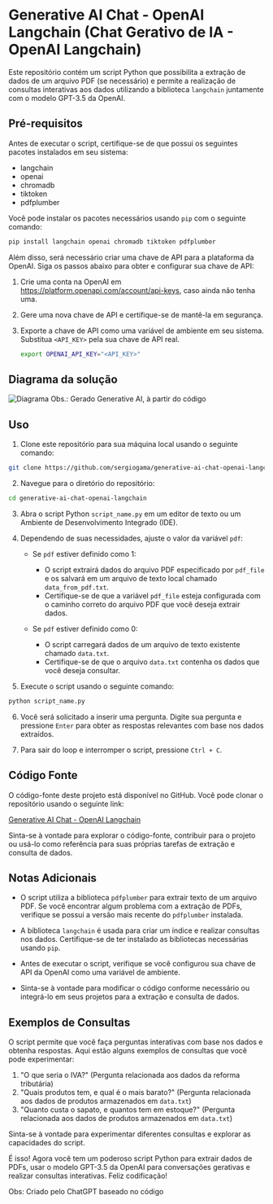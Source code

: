 # Generative AI Chat - OpenAI Langchain (Chat Gerativo de IA - OpenAI Langchain)

Este repositório contém um script Python que possibilita a extração de dados de um arquivo PDF (se necessário) e permite a realização de consultas interativas aos dados utilizando a biblioteca `langchain` juntamente com o modelo GPT-3.5 da OpenAI.

## Pré-requisitos

Antes de executar o script, certifique-se de que possui os seguintes pacotes instalados em seu sistema:

- langchain
- openai
- chromadb
- tiktoken
- pdfplumber

Você pode instalar os pacotes necessários usando `pip` com o seguinte comando:

```bash
pip install langchain openai chromadb tiktoken pdfplumber
```

Além disso, será necessário criar uma chave de API para a plataforma da OpenAI. Siga os passos abaixo para obter e configurar sua chave de API:

1. Crie uma conta na OpenAI em https://platform.openapi.com/account/api-keys, caso ainda não tenha uma.

2. Gere uma nova chave de API e certifique-se de mantê-la em segurança.

3. Exporte a chave de API como uma variável de ambiente em seu sistema. Substitua `<API_KEY>` pela sua chave de API real.

   ```bash
   export OPENAI_API_KEY="<API_KEY>"
   ```
## Diagrama da solução

![Diagrama](https://github.com/sergiogama/generative-ai-chat-openai-langchain/assets/7747903/1301a5aa-189f-4518-9a7c-31bf85a0069e)
Obs.: Gerado Generative AI, à partir do código

## Uso

1. Clone este repositório para sua máquina local usando o seguinte comando:

```bash
git clone https://github.com/sergiogama/generative-ai-chat-openai-langchain.git
```

2. Navegue para o diretório do repositório:

```bash
cd generative-ai-chat-openai-langchain
```

3. Abra o script Python `script_name.py` em um editor de texto ou um Ambiente de Desenvolvimento Integrado (IDE).

4. Dependendo de suas necessidades, ajuste o valor da variável `pdf`:

   - Se `pdf` estiver definido como 1:
     - O script extrairá dados do arquivo PDF especificado por `pdf_file` e os salvará em um arquivo de texto local chamado `data_from_pdf.txt`.
     - Certifique-se de que a variável `pdf_file` esteja configurada com o caminho correto do arquivo PDF que você deseja extrair dados.

   - Se `pdf` estiver definido como 0:
     - O script carregará dados de um arquivo de texto existente chamado `data.txt`.
     - Certifique-se de que o arquivo `data.txt` contenha os dados que você deseja consultar.

5. Execute o script usando o seguinte comando:

```bash
python script_name.py
```

6. Você será solicitado a inserir uma pergunta. Digite sua pergunta e pressione `Enter` para obter as respostas relevantes com base nos dados extraídos.

7. Para sair do loop e interromper o script, pressione `Ctrl + C`.

## Código Fonte

O código-fonte deste projeto está disponível no GitHub. Você pode clonar o repositório usando o seguinte link:

[Generative AI Chat - OpenAI Langchain](https://github.com/sergiogama/generative-ai-chat-openai-langchain.git)

Sinta-se à vontade para explorar o código-fonte, contribuir para o projeto ou usá-lo como referência para suas próprias tarefas de extração e consulta de dados.

## Notas Adicionais

- O script utiliza a biblioteca `pdfplumber` para extrair texto de um arquivo PDF. Se você encontrar algum problema com a extração de PDFs, verifique se possui a versão mais recente do `pdfplumber` instalada.

- A biblioteca `langchain` é usada para criar um índice e realizar consultas nos dados. Certifique-se de ter instalado as bibliotecas necessárias usando `pip`.

- Antes de executar o script, verifique se você configurou sua chave de API da OpenAI como uma variável de ambiente.

- Sinta-se à vontade para modificar o código conforme necessário ou integrá-lo em seus projetos para a extração e consulta de dados.

## Exemplos de Consultas

O script permite que você faça perguntas interativas com base nos dados e obtenha respostas. Aqui estão alguns exemplos de consultas que você pode experimentar:

1. "O que seria o IVA?" (Pergunta relacionada aos dados da reforma tributária)
2. "Quais produtos tem, e qual é o mais barato?" (Pergunta relacionada aos dados de produtos armazenados em `data.txt`)
3. "Quanto custa o sapato, e quantos tem em estoque?" (Pergunta relacionada aos dados de produtos armazenados em `data.txt`)

Sinta-se à vontade para experimentar diferentes consultas e explorar as capacidades do script.

É isso! Agora você tem um poderoso script Python para extrair dados de PDFs, usar o modelo GPT-3.5 da OpenAI para conversações gerativas e realizar consultas interativas. Feliz codificação!

Obs: Criado pelo ChatGPT baseado no código
